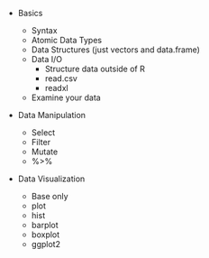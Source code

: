 - Basics
    - Syntax
    - Atomic Data Types
    - Data Structures (just vectors and data.frame)
    - Data I/O
       - Structure data outside of R
       - read.csv
       - readxl
    - Examine your data
    
- Data Manipulation
    - Select
    - Filter
    - Mutate
    - %>%
    
- Data Visualization
    - Base only
    - plot
    - hist
    - barplot
    - boxplot
    - ggplot2
    